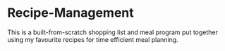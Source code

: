 # Recipe-Management

This is a built-from-scratch shopping list and meal program put together using my favourite recipes for time efficient meal planning. 
